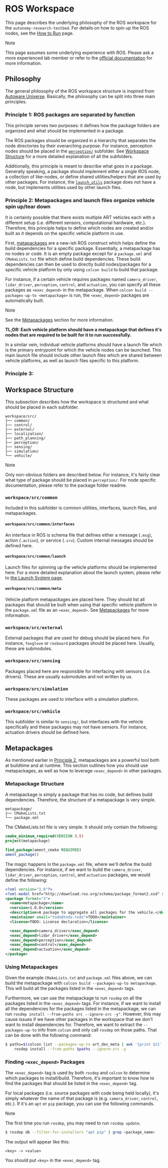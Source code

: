 # ROS Workspace

This page describes the underlying philosophy of the ROS workspace for the
`autonomy-research-testbed`. For details on how to spin up the ROS nodes, see the
[How to Run](./../usage/how_to_run.md) page.

> [!NOTE]
> This page assumes some underlying experience with ROS. Please ask a more experienced
> lab member or refer to the [official documentation](https://docs.ros.org) for more
> information.

## Philosophy

The general philosophy of the ROS workspace structure is inspired from
[Autoware Universe](https://github.com/autowarefoundation/autoware.universe.git).
Basically, the philosophy can be split into three main principles.

### Principle 1: ROS packages are separated by function

This principle serves two purposes: it defines how the package folders are organized and
what should be implemented in a package.

The ROS packages should be organized in a hierarchy that separates the node directories by their overarching purpose. For instance, perception nodes should be placed in the [`perception/`](./../../workspace/src/perception/) subfolder. See [Workspace Structure](#workspace-structure) for a more detailed explanation of all the
subfolders.

Additionally, this principle is meant to describe what goes in a package. Generally
speaking, a package should implement either a single ROS node, a collection of
like-nodes, or define shared utilities/helpers that are used by other packages. For
instance, the [`launch_utils`](./../../workspace/src/common/launch/launch_utils/) package
does not have a node, but implements utilities used by other launch files.

### Principle 2: Metapackages and launch files organize vehicle spin up/tear down

It is certainly possible that there exists multiple ART vehicles each with a different
setup (i.e. different sensors, computational hardware, etc.). Therefore, this principle
helps to define which nodes are created and/or built as it depends on the specific
vehicle platform in use.

First, [metapackages](https://wiki.ros.org/Metapackages) are a new-ish ROS construct which helps define the build dependencies for a specific package. Essentially, a metapackage has no nodes or code. It is an empty package except for a `package.xml` and `CMakeLists.txt` file which define build dependencies. These build dependencies can then be used to directly build nodes/packages for a specific vehicle platform by only using `colcon build` to build that package.

For instance, if a certain vehicle requires packages named `camera_driver`, `lidar_driver`, `perception`, `control`, and `actuation`, you can specify all these packages as `<exec_depend>` in the metapackage. When `colcon build --packages-up-to <metapackage>` is run, the `<exec_depend>` packages are automatically built.

> [!NOTE]
> See the [Metapackages](#metapackages) section for more information.

**TL;DR: Each vehicle platform should have a metapackage that defines it's nodes that are required to be built for it to run successfully.**

In a similar vein, individual vehicle platforms should have a launch file which is the
primary entrypoint for which the vehicle nodes can be launched. This main launch file
should include other launch files which are shared between vehicle platforms, as well
as launch files specific to this platform.

### Principle 3:

## Workspace Structure

This subsection describes how the workspace is structured and what should be placed
in each subfolder.

```
workspace/src/
├── common/
├── control/
├── external/
├── localization/
├── path_planning/
├── perception/
├── sensing/
├── simulation/
└── vehicle/
```

> [!NOTE]
> Only non-obvious folders are described below. For instance, it's fairly clear what
> type of package should be placed in `perception/`. For node specific documentation,
> please refer to the package folder readme.

### `workspace/src/common`

Included in this subfolder is common utilities, interfaces, launch files, and
metapackages.

#### `workspace/src/common/interfaces`

An interface in ROS is schema file that defines either a message (`.msg`), action (`.action`), or service (`.srv`). Custom internal messages should be defined here.

#### `workspace/src/common/launch`

Launch files for spinning up the vehicle platforms should be implemented here. For a more detailed explanation about the launch system, please refer to [the Launch System page](./launch_system.md).

#### `workspace/src/common/meta`

Vehicle platform metapackages are placed here. They should list all packages that should be built when using that specific vehicle platform in the `package.xml` file as an `<exec_depend>`. See [Metapackages](#metapackages) for more information.

### `workspace/src/external`

External packages that are used for debug should be placed here. For instance,
`foxglove` or `rosboard` packages should be placed here. Usually, these are submodules.

### `workspace/src/sensing`

Packages placed here are responsible for interfacing with sensors (i.e. drivers).
These are usually submodules and not written by us.

### `workspace/src/simulation`

These packages are used to interface with a simulation platform.

### `workspace/src/vehicle`

This subfolder is similar to `sensing/`, but interfaces with the vehicle specifically
and these packages may not have sensors. For instance, actuation drivers should be
defined here.

## Metapackages

As mentioned earlier in [Principle 2](#principle-2-metapackages-and-launch-files-organize-vehicle-spin-uptear-down), metapackages are a powerful tool both at buildtime and at runtime. This section outlines how you should use metapackages, as well as how to leverage `<exec_depend>` in other packages.

### Metapackage Structure

A metapackage is simply a package that has no code, but defines build dependencies. Therefore, the structure of a metapackage is very simple.

```
metapackage/
├── CMakeLists.txt
└── package.xml
```

The CMakeLists.txt file is very simple. It should only contain the following:

```cmake
cmake_minimum_required(VERSION 3.5)
project(metapackage)

find_package(ament_cmake REQUIRED)
ament_package()
```

The magic happens in the `package.xml` file, where we'll define the build dependencies. For instance, if we want to build the `camera_driver`, `lidar_driver`, `perception`, `control`, and `actuation` packages, we would define the following:

```xml
<?xml version="1.0"?>
<?xml-model href="http://download.ros.org/schema/package_format2.xsd" schematypens="http://www.w3.org/2001/XMLSchema"?>
<package format="3">
  <name>metapackage</name>
  <version>1.0.0</version>
  <description>A package to aggregate all packages for the vehicle.</description>
  <maintainer email="todo@todo.todo">TODO</maintainer>
  <license>TODO: License declaration</license>

  <exec_depend>camera_driver</exec_depend>
  <exec_depend>lidar_driver</exec_depend>
  <exec_depend>perception</exec_depend>
  <exec_depend>control</exec_depend>
  <exec_depend>actuation</exec_depend>
</package>
```

### Using Metapackages

Given the example `CMakeLists.txt` and `package.xml` files above, we can build the metapackage with `colcon build --packages-up-to metapackage`. This will build all the packages listed in the `<exec_depend>` tags.

Furthermore, we can use the metapackage to run `rosdep` on all the packages listed in the `<exec_depend>` tags. For instance, if we want to install all the dependencies for the packages listed in the metapackage, we can run `rosdep install --from-paths src --ignore-src -y"`. However, this may cause issues if we have other packages in the workspace that we don't want to install dependencies for. Therefore, we want to extract the `--packages-up-to` info from `colcon` and only call `rosdep` on those paths. That can be done with the following command:

```bash
$ paths=$(colcon list --packages-up-to art_dev_meta | awk '{print $2}' | tr '\n' ' ') && \
    rosdep install --from-paths $paths --ignore-src -y
```

### Finding `<exec_depend>` Packages

The `<exec_depend>` tag is used by both `rosdep` and `colcon` to determine which packages to install/build. Therefore, it's important to know how to find the packages that should be listed in the `<exec_depend>` tag.

For local packages (i.e. source packages with code being held locally), it's simply whatever the name of that package is (e.g. `camera_driver`, `control`, etc.). If it's an `apt` or `pip` package, you can use the following commands.

> [!NOTE]
> The first time you run `rosdep`, you may need to run `rosdep update`.

```bash
$ rosdep db --filter-for-installers "apt pip" | grep <package_name>
```

The output will appear like this:

```
<key> -> <value>
```

You should put `<key>` in the `<exec_depend>` tag.
